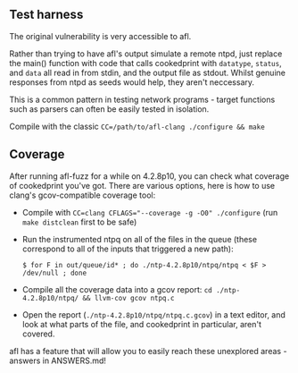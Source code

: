 ## Test harness

The original vulnerability is very accessible to afl.

Rather than trying to have afl's output simulate a remote ntpd, just replace the main() function with code that calls cookedprint with `datatype`, `status`, and `data` all read in from stdin, and the output file as stdout. Whilst genuine responses from ntpd as seeds would help, they aren't neccessary.

This is a common pattern in testing network programs - target functions such as parsers can often be easily tested in isolation.

Compile with the classic `CC=/path/to/afl-clang ./configure && make`

## Coverage

After running afl-fuzz for a while on 4.2.8p10, you can check what coverage of cookedprint you've got. There are various options, here is how to use clang's gcov-compatible coverage tool:
- Compile with `CC=clang CFLAGS="--coverage -g -O0" ./configure`  (run `make distclean` first to be safe)
- Run the instrumented ntpq on all of the files in the queue (these correspond to all of the inputs that triggered a new path):

    `$ for F in out/queue/id* ; do ./ntp-4.2.8p10/ntpq/ntpq < $F > /dev/null ; done`
    
- Compile all the coverage data into a gcov report: `cd ./ntp-4.2.8p10/ntpq/ && llvm-cov gcov ntpq.c`
- Open the report (`./ntp-4.2.8p10/ntpq/ntpq.c.gcov`) in a text editor, and look at what parts of the file, and cookedprint in particular, aren't covered.

afl has a feature that will allow you to easily reach these unexplored areas - answers in ANSWERS.md!
